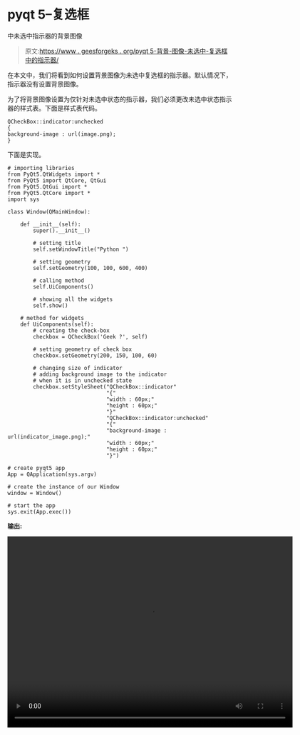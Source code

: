 # pyqt 5–复选框

中未选中指示器的背景图像

> 原文:[https://www . geesforgeks . org/pyqt 5-背景-图像-未选中-复选框中的指示器/](https://www.geeksforgeeks.org/pyqt5-background-image-to-unchecked-indicator-in-check-box/)

在本文中，我们将看到如何设置背景图像为未选中复选框的指示器。默认情况下，指示器没有设置背景图像。

为了将背景图像设置为仅针对未选中状态的指示器，我们必须更改未选中状态指示器的样式表。下面是样式表代码。

```
QCheckBox::indicator:unchecked
{
background-image : url(image.png);
}

```

下面是实现。

```
# importing libraries
from PyQt5.QtWidgets import * 
from PyQt5 import QtCore, QtGui
from PyQt5.QtGui import * 
from PyQt5.QtCore import * 
import sys

class Window(QMainWindow):

    def __init__(self):
        super().__init__()

        # setting title
        self.setWindowTitle("Python ")

        # setting geometry
        self.setGeometry(100, 100, 600, 400)

        # calling method
        self.UiComponents()

        # showing all the widgets
        self.show()

    # method for widgets
    def UiComponents(self):
        # creating the check-box
        checkbox = QCheckBox('Geek ?', self)

        # setting geometry of check box
        checkbox.setGeometry(200, 150, 100, 60)

        # changing size of indicator
        # adding background image to the indicator
        # when it is in unchecked state
        checkbox.setStyleSheet("QCheckBox::indicator"
                               "{"
                               "width : 60px;"
                               "height : 60px;"
                               "}"
                               "QCheckBox::indicator:unchecked"
                               "{"
                               "background-image : url(indicator_image.png);"
                               "width : 60px;"
                               "height : 60px;"
                               "}")

# create pyqt5 app
App = QApplication(sys.argv)

# create the instance of our Window
window = Window()

# start the app
sys.exit(App.exec())
```

**输出:**

<video class="wp-video-shortcode" id="video-392029-1" width="640" height="428" preload="metadata" controls=""><source type="video/mp4" src="https://media.geeksforgeeks.org/wp-content/uploads/20200329231741/Python-29-03-2020-23_17_22.mp4?_=1">[https://media.geeksforgeeks.org/wp-content/uploads/20200329231741/Python-29-03-2020-23_17_22.mp4](https://media.geeksforgeeks.org/wp-content/uploads/20200329231741/Python-29-03-2020-23_17_22.mp4)</video>